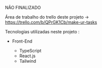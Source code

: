 NÃO FINALIZADO

Área de trabalho do trello deste projeto -> https://trello.com/b/QPrGK1Cb/make-ur-tasks

Tecnologias utilizadas neste projeto :

* Front-End

  - TypeScript
  - React.js
  - Tailwind
